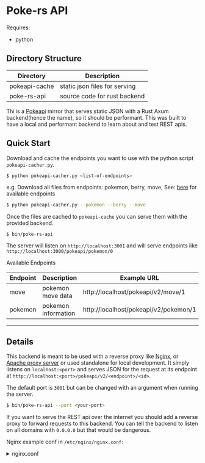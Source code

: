 # Poke-rs API

Requires:
- python

## Directory Structure
Directory | Description
|---|---
|pokeapi-cache | static json files for serving
|poke-rs-api | source code for rust backend


Thi is a [Pokeapi](https://pokeapi.co/) mirror that serves static JSON with a Rust Axum backend(hence the name), so it should be performant. This was built to have a local and performant backend to learn about and test REST apis.

## Quick Start
Download and cache the endpoints you want to use with the python script `pokeapi-cacher.py`.

```sh
$ python pokeapi-cacher.py <list-of-endpoints>
```
e.g. Download all files from endpoints: pokemon, berry, move, See: [here](https://pokeapi.co/docs/v2) for available endpoints


```sh
$ python pokeapi-cacher.py --pokemon --berry --move
```

Once the files are cached to `pokeapi-cache` you can serve them with the provided backend.

```
$ bin/poke-rs-api
```

The server will listen on `http://localhost:3001`
and will serve endpoints like `http://localhost:3000/pokeapi/pokemon/0`

Available Endpoints

Endpoint | Description | Example URL
|---|---|---
move | pokemon move data | http://localhost/pokeapi/v2/move/1
pokemon | pokemon information | http://localhost/pokeapi/v2/pokemon/1


---

## Details

This backend is meant to be used with a reverse proxy like [Nginx](https://docs.nginx.com/nginx/admin-guide/web-server/reverse-proxy/), or [Apache proxy server](https://httpd.apache.org/docs/2.4/howto/reverse_proxy.html) or used standalone for local development. It simply listens on `localhost:<port>` and serves JSON for the request at its endpoint at `http://localhost:<port>/pokeapi/v2/<endpoint>/<id>`.

The default port is `3001` but can be changed with an argument when running the server.

```bash
$ bin/poke-rs-api --port <your-port>
```

If you want to serve the REST api over the internet you should add a reverse proxy to forward requests to this backend. You can tell the backend to listen on all domains with `0.0.0.0` but that would be dangerous.

Nginx example conf in `/etc/nginx/nginx.conf`:

<details>
    <summary>nginx.conf</summary>

```conf
user  t;
worker_processes  auto;

error_log  /var/log/nginx/error.log notice;
pid        /var/run/nginx.pid;


events {
    worker_connections  1024;
}


http {
    include       /etc/nginx/mime.types;
    default_type  application/octet-stream;

    log_format  main  '$remote_addr - $remote_user [$time_local] "$request" '
                      '$status $body_bytes_sent "$http_referer" '
                      '"$http_user_agent" "$http_x_forwarded_for"';

    access_log  /var/log/nginx/access.log  main;

    sendfile        on;
    #tcp_nopush     on;

    keepalive_timeout  65;

    #gzip  on;

    include /etc/nginx/conf.d/*.conf;
    
    # Rate Limiting
    # limit_req_zone defines parameters for rate limiting
    # $binary_remote_addr - store remote ips as binary to save space
    # zone - define shared memory to store state of each IP, 1mb = 16K, 10mb = 160K ips
    # rate- max amount to send per milliseconds 4r/s = 1r / 250 ms
    limit_req_zone $binary_remote_addr zone=my_limit:10m rate=4r/s;


    # root appends to path, alias replaces path
    server{
        # SERVER NAME
        server_name example.com www.example.com;
        root /home/t/siteroot/public/;

        # http
        listen 80;
        
        # https
        listen 443 ssl http2; # ipv4
        listen [::]:443 ssl http2; # ipv6

        # -- Matrix server --
        listen 8448 ssl http2;
        listen [::]:8448 ssl http2;

        merge_slashes off;

        # Put SSL/TLS credentials here to enable HTTPS
        # TODO: figure out where these are in docker container
        ssl_certificate /path/to/cert.pem;
        ssl_certificate_key /path/to/key.pem;
        ssl_trusted_certificate /path/to/cert.pem; 
        include /path/to/options-ssl-nginx.conf;
 
        
        # -- Error Logging
        error_log /path/to/nginx-error.log;
        
        # Nginx defaults to allow 1 Mb uploads
        client_max_body_size 1M;

        # -- Locations --
        # - a location block lives within a server block and is used to define
        # how Nginx handles requests for different resources and URIs for parent server
        # https://www.digitalocean.com/community/tutorials/understanding-nginx-server-and-location-block-selection-algorithms

        index index.html index.htm;
        
        location / {
            root /var/www/public;
            # try_files $uri $uri/ /index.html index.html index.htm;
            try_files index.html index.htm;
        }
        # pokeapi endpoints
        # you can use regex with locaitons
        # use: https://regex101.com/
        location ~ \/pokeapi\/v2\/(berry|pokemon)\/[0-9]+ {
            proxy_pass http://127.0.0.1:3001$request_uri;
            default_type application/json;
        }
    }
}
```
</details>